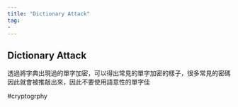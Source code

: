 ```yaml
---
title: "Dictionary Attack"
tag: 
- 
---
```

## Dictionary Attack
透過將字典出現過的單字加密，可以得出常見的單字加密的樣子，很多常見的密碼因此就會被推敲出來，因此不要使用語意性的單字佳

#cryptogrphy 